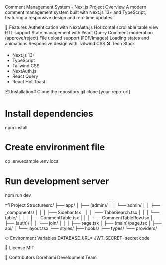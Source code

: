 Comment Management System - Next.js Project
Overview
A modern comment management system built with Next.js 13+ and TypeScript, featuring a responsive design and real-time updates.

🚀 Features
Authentication with NextAuth.js
Horizontal scrollable table view
RTL support
State management with React Query
Comment moderation (approve/reject)
File upload support (PDF/Images)
Loading states and animations
Responsive design with Tailwind CSS
🛠️ Tech Stack

- Next.js 13+
- TypeScript
- Tailwind CSS
- NextAuth.js
- React Query
- React Hot Toast

📦 Installation# Clone the repository
git clone [your-repo-url]

# Install dependencies

npm install

# Create environment file

cp .env.example .env.local

# Run development server

npm run dev

🗂️ Project Structuresrc/
├── app/
│ ├── (admin)/
│ │ └── admin/
│ │ ├── \_components/
│ │ │ ├── Sidebar.tsx
│ │ │ ├── TableSearch.tsx
│ │ │ └── table/
│ │ │ ├── CommentTable.tsx
│ │ │ └── CommentTableRow.tsx
│ ├── (auth)/
│ │ └── join/
│ │ │ ├── page.tsx
│ ├── (main)/page.tsx
│ ├── api/
│ └── layout.tsx
├── styles/
├── hooks/
├── types/
└── providers/

⚙️ Environment Variables
DATABASE_URL=
JWT_SECRET=secret code

📝 License
MIT

👥 Contributors
Dorehami Development Team
